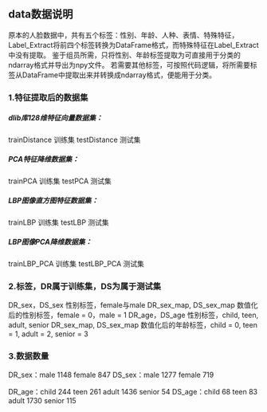 ## data数据说明

原本的人脸数据中，共有五个标签：性别、年龄、人种、表情、特殊特征，Label_Extract将前四个标签转换为DataFrame格式，而特殊特征在Label_Extract中没有提取。
鉴于组员所需，只将性别、年龄标签提取为可直接用于分类的ndarray格式并导出为npy文件。
若需要其他标签，可按照代码逻辑，将所需要标签从DataFrame中提取出来并转换成ndarray格式，便能用于分类。

### 1.特征提取后的数据集

##### dlib库128维特征向量数据集：

trainDistance	训练集
testDistance	测试集

##### PCA特征降维数据集：

trainPCA	训练集
testPCA	测试集

##### LBP图像直方图特征数据集：

trainLBP	训练集
testLBP	测试集

##### LBP图像PCA降维数据集：

trainLBP_PCA	训练集
testLBP_PCA	测试集

### 2.标签，DR属于训练集，DS为属于测试集

DR_sex，DS_sex	性别标签，female与male
DR_sex_map, DS_sex_map	数值化后的性别标签，female = 0，male = 1
DR_age，DS_age	性别标签，child, teen, adult, senior
DR_sex_map, DS_sex_map	数值化后的年龄标签，child = 0, teen = 1, adult = 2, senior = 3

### 3.数据数量

DR_sex：male      1148	female     847
DS_sex：male      1277	female     719

DR_age：child      244	teen       261	adult     1436	senior      54
DS_age：child       68	teen        83	adult     1730	senior     115